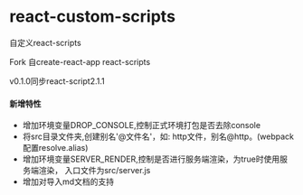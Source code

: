 # react-custom-scripts

自定义react-scripts

Fork 自create-react-app react-scripts

v0.1.0同步react-script2.1.1

#### 新增特性

+ 增加环境变量DROP_CONSOLE,控制正式环境打包是否去除console
+ 将src目录文件夹,创建别名'@文件名'，如: http文件，别名@http。(webpack配置resolve.alias)
+ 增加环境变量SERVER_RENDER,控制是否进行服务端渲染，为true时使用服务端渲染，
入口文件为src/server.js
+ 增加对导入md文档的支持
